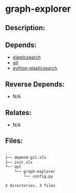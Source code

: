 # graph-explorer

## Description:



## Depends:

  -  [elasticsearch](salt/elasticsearch)
  -  [git](salt/git)
  -  [python-elasticsearch](salt/python-elasticsearch)

## Reverse Depends:

  -  N/A

## Relates:

  -  N/A

## Files:

```bash
.
├── depend-git.sls
├── init.sls
└── opt
    └── graph-explorer
        └── config.py

2 directories, 3 files
```
